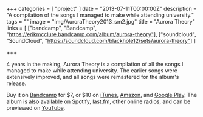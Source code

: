 +++
categories = [ "project" ]
date = "2013-07-11T00:00:00Z"
description = "A compilation of the songs I managed to make while attending university."
tags = ""
image = "img/AuroraTheory2013_sm2.jpg"
title = "Aurora Theory"
links = [ ["bandcamp", "Bandcamp", "https://erikmcclure.bandcamp.com/album/aurora-theory"], ["soundcloud", "SoundCloud", "https://soundcloud.com/blackhole12/sets/aurora-theory"] ]

+++

4 years in the making, Aurora Theory is a compilation of all the songs I managed to make while attending university. The earlier songs were extensively improved, and all songs were remastered for the album's release.

Buy it on [Bandcamp](http://erikmcclure.bandcamp.com/album/aurora-theory) for $7, or $10 on [iTunes](https://itunes.apple.com/us/album/id672763525), [Amazon](http://www.amazon.com/gp/product/B00DVS2EDO/), and [Google Play](https://play.google.com/store/music/album/Erik_McClure_Aurora_Theory?id=Bcsjkg4chdqymqrpsxagjxvkm2i). The album is also available on Spotify, last.fm, other online radios, and can be previewed on [YouTube](http://www.youtube.com/watch?v=qD5zdsIOkqQ&list=PLo4BIkE52kLTO0Hh9ROqJUXy9OdtT5-rT).